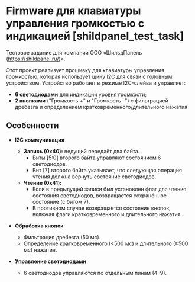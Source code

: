 # Firmware для клавиатуры управления громкостью с индикацией [shildpanel_test_task]

Тестовое задание для компании ООО «ШильдПанель (https://shildpanel.ru/)».

Этот проект реализует прошивку для клавиатуры управления громкостью, которая использует шину I2C для связи с головным устройством. Устройство работает в режиме I2C-слейва и управляет:
- **6 светодиодами** для индикации уровня громкости;
- **2 кнопками** ("Громкость +" и "Громкость -") с фильтрацией дребезга и определением кратковременного/длительного нажатия.

## Особенности

- **I2C коммуникация**
  - **Запись (0x40):** ведущий передаёт два байта.
    - Биты [5:0] второго байта управляют состоянием 6 светодиодов.
    - Бит [7] второго байта указывает, что следующая операция чтения должна вернуть состояние светодиодов.
  - **Чтение (0x41):**
    - Если в предыдущей записи был установлен флаг для чтения состояния светодиодов, возвращается сохранённое состояние (с битом 7).
    - В противном случае возвращается состояние кнопок, включая флаги кратковременного и длительного нажатия.
  
- **Обработка кнопок**
  - Фильтрация дребезга (50 мс).
  - Определение кратковременного (<500 мс) и длительного (≥500 мс) нажатия.
  
- **Управление светодиодами**
  - 6 светодиодов управляются по отдельным пинам (4–9).